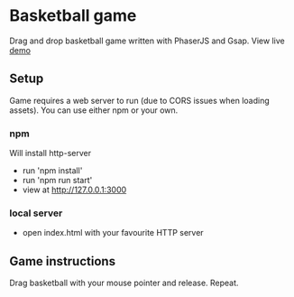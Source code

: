 # Basketball game

Drag and drop basketball game written with PhaserJS and Gsap. View live [demo](https://markradomski.github.io/basketball-game//)



## Setup

Game requires a web server to run (due to CORS issues when loading assets). 
You can use either npm or your own.

### npm


Will install http-server

- run 'npm install'
- run 'npm run start'
- view at http://127.0.0.1:3000


### local server

- open index.html with your favourite HTTP server


## Game instructions

Drag basketball with your mouse pointer and release. Repeat.